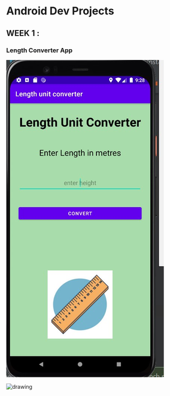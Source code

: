 
# Android Dev Projects

## WEEK 1 :

### Length Converter App

![image for project](https://github.com/Lakshit-Chiranjiv/Dev-Days-Projects/blob/main/Android%20Dev/images/proj1.jpg)

<img src="drawing.jpg" alt="drawing" width="200" height="500"/>